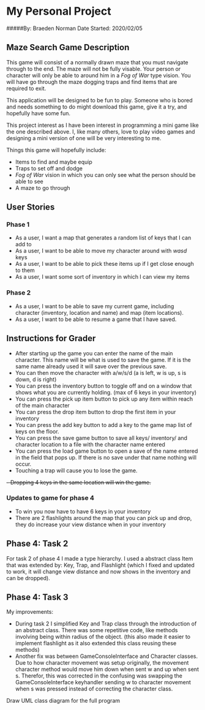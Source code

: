 # My Personal Project
#####By: Braeden Norman 
Date Started: 2020/02/05

## Maze Search Game Description

This game will consist of a normally drawn maze that you must navigate through to the end. The maze will not be 
fully visable. Your person or character will only be able to around him in a *Fog of War* type vision. You will have
go through the maze dogging traps and find items that are required to exit.

This application will be designed to be fun to play. Someone who is bored and needs something to do might download this
game, give it a try, and hopefully have some fun. 

This project interest as I have been interest in programming a mini game like the one described above. I, like many
others, love to play video games and designing a mini version of one will be very interesting to me.


Things this game will hopefully include:
- Items to find and maybe equip
- Traps to set off and dodge
- *Fog of War* vision in which you can only see what the person should be able to see
- A maze to go through


## **User Stories**
### Phase 1
- As a user, I want a map that generates a  random list of keys that I can add to
- As a user, I want to be able to move my character around with *wasd* keys
- As a user, I want to be able to pick these items up if I get close enough to them
- As a user, I want some sort of inventory in which I can view my items
### Phase 2 
- As a user, I want to be able to save my current game, including character (inventory, location and name) 
  and map (item locations).
- As a user, I want to be able to resume a game that I have saved.

## **Instructions for Grader**
- After starting up the game you can enter the name of the main character. This name will be what is used to 
save the game. If it is the same name already used it will save over the previous save.
- You can then move the character with a/w/s/d (a is left, w is up, s is down, d is right)
- You can press the inventory button to toggle off and on a window that shows what you are currently
holding. (max of 6 keys in your inventory)
- You can press the pick up item button to pick up any item within reach of the main character
- You can press the drop item button to drop the first item in your inventory
- You can press the add key button to add a key to the game map list of keys on the floor.
- You can press the save game button to save all keys/ inventory/ and character location to a file
with the character name entered
- You can press the load game button to open a save of the name entered in the field that pops up.
If there is no save under that name nothing will occur. 
- Touching a trap will cause you to lose the game.

~~- Dropping 4 keys in the same location will win the game.~~

### Updates to game for phase 4
- To win you now have to have 6 keys in your inventory
- There are 2 flashlights around the map that you can pick up and drop, they do increase your view distance when 
in your inventory

## **Phase 4: Task 2**
For task 2 of phase 4 I made a type hierarchy. I used a abstract class Item that was extended by: Key, Trap, 
and Flashlight (which I fixed and updated to work, it will change view distance and now shows in 
the inventory and can be dropped).

## **Phase 4: Task 3**
My improvements:
- During task 2 I simplified Key and Trap class through the introduction of an abstract class. There was some repetitive
code, like methods involving being within radius of the object. (this also made it easier to implement flashlight as
it also extended this class reusing these methods)
- Another fix was between GameConsoleInterface and Character classes. Due to how character movement was setup
originally, the movement character method would move him down when sent w and up when sent s. Therefor, this was
corrected in the confusing was swapping the GameConsoleInterface keyhandler sending w to character movement when s was 
pressed instead of correcting the character class.



Draw UML class diagram for the full program

